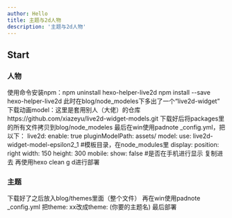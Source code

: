 ```yaml
---
author: Hello
title: 主题与2d人物
description: '主题与2d人物'
---
```


## Start

### 人物

使用命令安装npm：npm uninstall hexo-helper-live2d
              npm install --save hexo-helper-live2d
此时在blog/node_modeles下多出了一个“live2d-widget”
下载动画model：这里是套用别人（大佬）的仓库https://github.com/xiazeyu/live2d-widget-models.git
下载好后将packages里的所有文件拷贝到blog/node_modeles
最后在win使用padnote _config.yml，把以下：
live2d:
  enable: true
  pluginModelPath: assets/
  model:
    use: live2d-widget-model-epsilon2_1  #模板目录，在node_modules里
  display:
    position: right
    width: 150 
    height: 300
  mobile:
    show: false  #是否在手机进行显示
 复制进去
 再使用hexo clean g d进行部署

### 主题

下载好了之后放入blog/themes里面（整个文件）
再在win使用padnote _config.yml
把theme: xx改成theme: (你要的主题名)
最后部署


